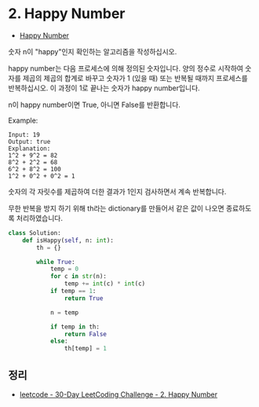 # 2. Happy Number
* [Happy Number](https://leetcode.com/explore/challenge/card/30-day-leetcoding-challenge/528/week-1/3284/)

숫자 n이 "happy"인지 확인하는 알고리즘을 작성하십시오.

happy number는 다음 프로세스에 의해 정의된 숫자입니다. 양의 정수로 시작하여 숫자를 제곱의 제곱의 합계로 바꾸고 숫자가 1 (있을 때) 또는 반복될 때까지 프로세스를 반복하십시오. 이 과정이 1로 끝나는 숫자가 happy number입니다.

n이 happy number이면 True, 아니면 False를 반환합니다.

Example:
```
Input: 19
Output: true
Explanation: 
1^2 + 9^2 = 82
8^2 + 2^2 = 68
6^2 + 8^2 = 100
1^2 + 0^2 + 0^2 = 1
```
숫자의 각 자릿수를 제곱하여 더한 결과가 1인지 검사하면서 계속 반복합니다.

무한 반복을 방지 하기 위해 th라는 dictionary를 만들어서 같은 값이 나오면 종료하도록 처리하였습니다.
```python
class Solution:
    def isHappy(self, n: int):
        th = {}

        while True:
            temp = 0
            for c in str(n):
                temp += int(c) * int(c)
            if temp == 1:
                return True

            n = temp

            if temp in th:
                return False
            else:
                th[temp] = 1
```

## 정리
* [leetcode - 30-Day LeetCoding Challenge - 2. Happy Number](https://junho85.pe.kr/1513)
